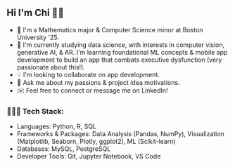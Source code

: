 <!--
**chi-nzerem/chi-nzerem** is a ✨ _special_ ✨ repository because its `README.md` (this file) appears on your GitHub profile.
-->

## Hi I'm Chi 👋🏾

- 🔭 I'm a Mathematics major & Computer Science minor at Boston University '25.
- 🌱 I'm currently studying data science, with interests in computer vision, generative AI, & AR. I'm learning foundational ML concepts & mobile app development to build an app that combats executive dysfunction (very passionate about this!).
- 💡 I'm looking to collaborate on app development.
- 💬 Ask me about my passions & project idea motivations.
- ✉️ Feel free to connect or message me on LinkedIn!

### 👩🏾‍💻 Tech Stack:
* Languages: Python, R, SQL
* Frameworks & Packages: Data Analysis (Pandas, NumPy), Visualization (Matplotlib, Seaborn, Plotly, ggplot2), ML (Scikit-learn)
* Databases: MySQL, PostgreSQL
* Developer Tools: Git, Jupyter Notebook, VS Code
